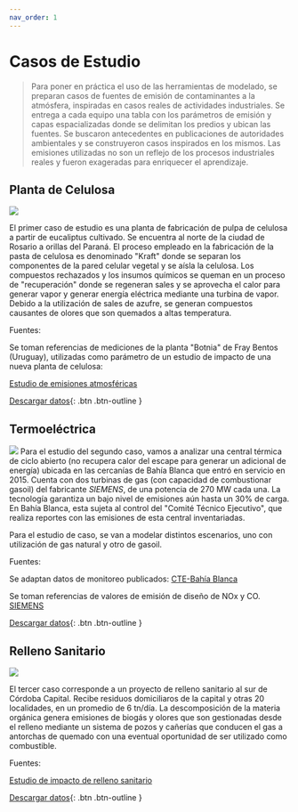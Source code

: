 ```yaml
---
nav_order: 1
---
```


# Casos de Estudio

> Para poner en práctica el uso de las herramientas de modelado, se preparan casos de fuentes de emisión de contaminantes a la atmósfera, inspiradas en casos reales de actividades industriales. Se entrega a cada equipo una tabla con los parámetros de emisión y capas espacializadas donde se delimitan los predios y ubican las fuentes. Se buscaron antecedentes en publicaciones de autoridades ambientales y se construyeron casos inspirados en los mismos. Las emisiones utilizadas no son un reflejo de los procesos industriales reales y fueron exageradas para enriquecer el aprendizaje.  

## Planta de Celulosa 

![](https://assets.iprofesional.com/cdn-cgi/image/w=880,f=webp/https://assets.iprofesional.com/assets/jpg/2021/06/517828.jpg)

El primer caso de estudio es una planta de fabricación de pulpa de celulosa a partir de eucaliptus cultivado. Se encuentra al norte de la ciudad de Rosario a orillas del Paraná. El proceso empleado en la fabricación de la pasta de celulosa es denominado "Kraft" donde se separan los componentes de la pared celular vegetal y se aísla la celulosa. Los compuestos rechazados y los insumos químicos se queman en un proceso de "recuperación" donde se regeneran sales y se aprovecha el calor para generar vapor y generar energía eléctrica mediante una turbina de vapor. Debido a la utilización de sales de azufre, se generan compuestos causantes de olores que son quemados a altas temperatura.




Fuentes:

Se toman referencias de mediciones de la planta "Botnia" de Fray Bentos (Uruguay), utilizadas como parámetro de un estudio de impacto de una nueva planta de celulosa:

[Estudio de emisiones atmosféricas](https://www.ambiente.gub.uy/oan/wp-content/uploads/2018/02/8.-Anexos-EsIA-Tomo-II.pdf)

[Descargar datos](/archivos/CELULOSA/CELULOSA.zip){: .btn .btn-outline }


## Termoeléctrica
![](https://www.rafasa.com/resources/users-uploads/galleries/64/noticias/3435c378bb76d4357324dd7e69f3cd18.jpg)
Para el estudio del segundo caso, vamos a analizar una central térmica de ciclo abierto (no recupera calor del escape para generar un adicional de energía) ubicada en las cercanías de Bahía Blanca que entró en servicio en 2015. Cuenta con dos turbinas de gas (con capacidad de combustionar gasoil) del fabricante *SIEMENS*, de una potencia de 270 MW cada una. La tecnología garantiza un bajo nivel de emisiones aún hasta un 30% de carga. En Bahía Blanca, esta sujeta al control del "Comité Técnico Ejecutivo", que realiza reportes con las emisiones de esta central inventariadas.

Para el estudio de caso, se van a modelar distintos escenarios, uno con utilización de gas natural y otro de gasoil.

Fuentes:

Se adaptan datos de monitoreo publicados:
[CTE-Bahía Blanca](https://bahia.gob.ar/subidos/cte/informes2017/2017/2.2%20-%20Subprograma%20Control%20de%20Emisiones%20Gaseosas%20Industriales.pdf)

Se toman referencias de valores de emisión de diseño de NOx y CO.
[SIEMENS](https://www.siemens-energy.com/global/en/offerings/power-generation/gas-turbines/sgt6-5000f.html) 

[Descargar datos](/archivos/TERMOELÉCTRICA/TERMOELE.zip){: .btn .btn-outline }


## Relleno Sanitario

![](https://www.lavoz.com.ar/resizer/vOcS07Olo0ydhFisoZdUnDIq5to=/1023x682/smart/cloudfront-us-east-1.images.arcpublishing.com/grupoclarin/L5AASZXB75EMPGF7ZQ6HJHTKKY.JPG)

El tercer caso corresponde a un proyecto de relleno sanitario al sur de Córdoba Capital. Recibe residuos domiciliaros de la capital y otras 20 localidades, en un promedio de 6 tn/día. La descomposición de la materia orgánica genera emisiones de biogás y olores que son gestionadas desde el relleno mediante un sistema de pozos y cañerías que conducen el gas a antorchas de quemado con una eventual oportunidad de ser utilizado como combustible.


Fuentes:

[Estudio de impacto de relleno sanitario](https://secretariadeambiente.cba.gov.ar/proyectosingresados/estudio-impacto-ambiental-ampliacion-del-predio-tratamiento-disposicion-final-residuos-solidos-urbanos-piedras-blancas/)


[Descargar datos](/archivos/RELLENO_SANITARIO/RELLENO.zip){: .btn .btn-outline }

